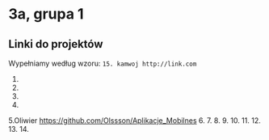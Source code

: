 # 3a, grupa 1

## Linki do projektów

Wypełniamy według wzoru:
`15. kamwoj http://link.com`

1.
2.
3.
4.
5.Oliwier https://github.com/Olssson/Aplikacje_Mobilnes
6.
7.
8.
9.
10.
11.
12.
13.
14.
